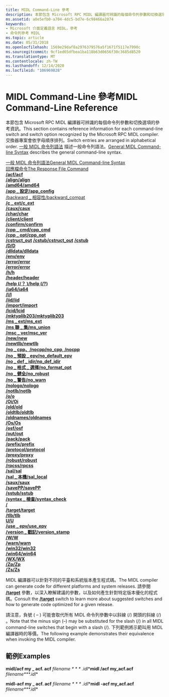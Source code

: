 ```yaml
---
title: MIDL Command-Line 參考
description: 本節包含 Microsoft RPC MIDL 編譯器可辨識的每個命令列參數和切換選項的參考資訊。
ms.assetid: a0e5efb0-a704-4dc5-bd7e-6c98466a2874
keywords:
- Microsoft 介面定義語言 MIDL，參考
- 命令列參考 MIDL
ms.topic: article
ms.date: 05/31/2018
ms.openlocfilehash: 1569e29daf8a2976379576a5f1671f5117e7990c
ms.sourcegitcommit: 9cf1ed65dfbea1ba118b63d0656f30c3685d8520
ms.translationtype: MT
ms.contentlocale: zh-TW
ms.lasthandoff: 12/14/2020
ms.locfileid: "106969828"
---
```

# <a name="midl-command-line-reference"></a><span data-ttu-id="e4d0f-105">MIDL Command-Line 參考</span><span class="sxs-lookup"><span data-stu-id="e4d0f-105">MIDL Command-Line Reference</span></span>

<span data-ttu-id="e4d0f-106">本節包含 Microsoft RPC MIDL 編譯器可辨識的每個命令列參數和切換選項的參考資訊。</span><span class="sxs-lookup"><span data-stu-id="e4d0f-106">This section contains reference information for each command-line switch and switch option recognized by the Microsoft RPC MIDL compiler.</span></span> <span data-ttu-id="e4d0f-107">交換器專案會依字母順序排列。</span><span class="sxs-lookup"><span data-stu-id="e4d0f-107">Switch entries are arranged in alphabetical order.</span></span> <span data-ttu-id="e4d0f-108">[一般 MIDL 命令列語法](general-midl-command-line-syntax.md) 描述一般命令列語法。</span><span class="sxs-lookup"><span data-stu-id="e4d0f-108">[General MIDL Command-line Syntax](general-midl-command-line-syntax.md) describes the general command-line syntax.</span></span>

<dl>

[<span data-ttu-id="e4d0f-109">一般 MIDL 命令列語法</span><span class="sxs-lookup"><span data-stu-id="e4d0f-109">General MIDL Command-line Syntax</span></span>](general-midl-command-line-syntax.md)  
[<span data-ttu-id="e4d0f-110">回應檔命令</span><span class="sxs-lookup"><span data-stu-id="e4d0f-110">The Response File Command</span></span>](the-response-file-command.md)  
[<span data-ttu-id="e4d0f-111">**/acf**</span><span class="sxs-lookup"><span data-stu-id="e4d0f-111">**/acf**</span></span>](-acf.md)  
[<span data-ttu-id="e4d0f-112">**/align**</span><span class="sxs-lookup"><span data-stu-id="e4d0f-112">**/align**</span></span>](-align.md)  
[<span data-ttu-id="e4d0f-113">**/amd64**</span><span class="sxs-lookup"><span data-stu-id="e4d0f-113">**/amd64**</span></span>](-amd64.md)  
[<span data-ttu-id="e4d0f-114">**/app \_ 設定**</span><span class="sxs-lookup"><span data-stu-id="e4d0f-114">**/app\_config**</span></span>](-app-config.md)  
[<span data-ttu-id="e4d0f-115">/backward \_ 相容性</span><span class="sxs-lookup"><span data-stu-id="e4d0f-115">/backward\_compat</span></span>](-backward-compat.md)  
[<span data-ttu-id="e4d0f-116">**/c \_ ext**</span><span class="sxs-lookup"><span data-stu-id="e4d0f-116">**/c\_ext**</span></span>](-c-ext.md)  
[<span data-ttu-id="e4d0f-117">**/caux**</span><span class="sxs-lookup"><span data-stu-id="e4d0f-117">**/caux**</span></span>](-caux.md)  
[<span data-ttu-id="e4d0f-118">**/char**</span><span class="sxs-lookup"><span data-stu-id="e4d0f-118">**/char**</span></span>](-char.md)  
[<span data-ttu-id="e4d0f-119">**/client**</span><span class="sxs-lookup"><span data-stu-id="e4d0f-119">**/client**</span></span>](-client.md)  
[<span data-ttu-id="e4d0f-120">**/confirm**</span><span class="sxs-lookup"><span data-stu-id="e4d0f-120">**/confirm**</span></span>](-confirm.md)  
[<span data-ttu-id="e4d0f-121">**/cpp \_ cmd**</span><span class="sxs-lookup"><span data-stu-id="e4d0f-121">**/cpp\_cmd**</span></span>](-cpp-cmd.md)  
[<span data-ttu-id="e4d0f-122">**/cpp \_ opt**</span><span class="sxs-lookup"><span data-stu-id="e4d0f-122">**/cpp\_opt**</span></span>](-cpp-opt.md)  
<span data-ttu-id="e4d0f-123">[**/cstruct_out**](-cstruct-out.md) 
[ **/cstub**](-cstub.md)</span><span class="sxs-lookup"><span data-stu-id="e4d0f-123">[**/cstruct_out**](-cstruct-out.md)
[**/cstub**](-cstub.md)</span></span>  
[<span data-ttu-id="e4d0f-124">**/D**</span><span class="sxs-lookup"><span data-stu-id="e4d0f-124">**/D**</span></span>](-d.md)  
[<span data-ttu-id="e4d0f-125">**/dlldata**</span><span class="sxs-lookup"><span data-stu-id="e4d0f-125">**/dlldata**</span></span>](-dlldata.md)  
[<span data-ttu-id="e4d0f-126">**/env**</span><span class="sxs-lookup"><span data-stu-id="e4d0f-126">**/env**</span></span>](-env.md)  
[<span data-ttu-id="e4d0f-127">**/error**</span><span class="sxs-lookup"><span data-stu-id="e4d0f-127">**/error**</span></span>](-error.md)  
[<span data-ttu-id="e4d0f-128">**/error**</span><span class="sxs-lookup"><span data-stu-id="e4d0f-128">**/error**</span></span>](-error.md)  
[<span data-ttu-id="e4d0f-129">**/h**</span><span class="sxs-lookup"><span data-stu-id="e4d0f-129">**/h**</span></span>](-h.md)  
[<span data-ttu-id="e4d0f-130">**/header**</span><span class="sxs-lookup"><span data-stu-id="e4d0f-130">**/header**</span></span>](-header.md)  
[<span data-ttu-id="e4d0f-131">**/help (/？ )**</span><span class="sxs-lookup"><span data-stu-id="e4d0f-131">**/help (/?)**</span></span>](-help-.md)  
[<span data-ttu-id="e4d0f-132">**/ia64**</span><span class="sxs-lookup"><span data-stu-id="e4d0f-132">**/ia64**</span></span>](-ia64.md)  
[<span data-ttu-id="e4d0f-133">**/I**</span><span class="sxs-lookup"><span data-stu-id="e4d0f-133">**/I**</span></span>](-i.md)  
[<span data-ttu-id="e4d0f-134">**/iid**</span><span class="sxs-lookup"><span data-stu-id="e4d0f-134">**/iid**</span></span>](-iid.md)  
[<span data-ttu-id="e4d0f-135">**/import**</span><span class="sxs-lookup"><span data-stu-id="e4d0f-135">**/import**</span></span>](-import.md)  
[<span data-ttu-id="e4d0f-136">**/lcid**</span><span class="sxs-lookup"><span data-stu-id="e4d0f-136">**/lcid**</span></span>](-lcid.md)  
[<span data-ttu-id="e4d0f-137">**/mktyplib203**</span><span class="sxs-lookup"><span data-stu-id="e4d0f-137">**/mktyplib203**</span></span>](-mktyplib203.md)  
[<span data-ttu-id="e4d0f-138">**/ms \_ ext**</span><span class="sxs-lookup"><span data-stu-id="e4d0f-138">**/ms\_ext**</span></span>](-ms-ext.md)  
[<span data-ttu-id="e4d0f-139">**/ms 聯 \_ 集**</span><span class="sxs-lookup"><span data-stu-id="e4d0f-139">**/ms\_union**</span></span>](-ms-union.md)  
[<span data-ttu-id="e4d0f-140">**/msc \_ ver**</span><span class="sxs-lookup"><span data-stu-id="e4d0f-140">**/msc\_ver**</span></span>](-msc-ver.md)  
[<span data-ttu-id="e4d0f-141">**/new**</span><span class="sxs-lookup"><span data-stu-id="e4d0f-141">**/new**</span></span>](-new.md)  
[<span data-ttu-id="e4d0f-142">**/newtlb**</span><span class="sxs-lookup"><span data-stu-id="e4d0f-142">**/newtlb**</span></span>](-newtlb.md)  
[<span data-ttu-id="e4d0f-143">**/no \_ cpp、/nocpp**</span><span class="sxs-lookup"><span data-stu-id="e4d0f-143">**/no\_cpp, /nocpp**</span></span>](-no-cpp-nocpp.md)  
[<span data-ttu-id="e4d0f-144">**/no \_ 預設 \_ epv**</span><span class="sxs-lookup"><span data-stu-id="e4d0f-144">**/no\_default\_epv**</span></span>](-no-default-epv.md)  
[<span data-ttu-id="e4d0f-145">**/no \_ def \_ idir**</span><span class="sxs-lookup"><span data-stu-id="e4d0f-145">**/no\_def\_idir**</span></span>](-no-def-idir.md)  
[<span data-ttu-id="e4d0f-146">**/no \_ 格式 \_ 選擇**</span><span class="sxs-lookup"><span data-stu-id="e4d0f-146">**/no\_format\_opt**</span></span>](-no-format-opt.md)  
[<span data-ttu-id="e4d0f-147">**/no \_ 健全**</span><span class="sxs-lookup"><span data-stu-id="e4d0f-147">**/no\_robust**</span></span>](-no-robust.md)  
[<span data-ttu-id="e4d0f-148">**/no \_ 警告**</span><span class="sxs-lookup"><span data-stu-id="e4d0f-148">**/no\_warn**</span></span>](-no-warn.md)  
[<span data-ttu-id="e4d0f-149">**/nologo**</span><span class="sxs-lookup"><span data-stu-id="e4d0f-149">**/nologo**</span></span>](-nologo.md)  
[<span data-ttu-id="e4d0f-150">**/notlb**</span><span class="sxs-lookup"><span data-stu-id="e4d0f-150">**/notlb**</span></span>](-notlb.md)  
[<span data-ttu-id="e4d0f-151">**/o**</span><span class="sxs-lookup"><span data-stu-id="e4d0f-151">**/o**</span></span>](-o.md)  
[<span data-ttu-id="e4d0f-152">**/Oi**</span><span class="sxs-lookup"><span data-stu-id="e4d0f-152">**/Oi**</span></span>](-oi.md)  
[<span data-ttu-id="e4d0f-153">**/old**</span><span class="sxs-lookup"><span data-stu-id="e4d0f-153">**/old**</span></span>](-old.md)  
[<span data-ttu-id="e4d0f-154">**/oldtlb**</span><span class="sxs-lookup"><span data-stu-id="e4d0f-154">**/oldtlb**</span></span>](-oldtlb.md)  
[<span data-ttu-id="e4d0f-155">**/oldnames**</span><span class="sxs-lookup"><span data-stu-id="e4d0f-155">**/oldnames**</span></span>](-oldnames.md)  
[<span data-ttu-id="e4d0f-156">**/Os**</span><span class="sxs-lookup"><span data-stu-id="e4d0f-156">**/Os**</span></span>](-os.md)  
[<span data-ttu-id="e4d0f-157">**/osf**</span><span class="sxs-lookup"><span data-stu-id="e4d0f-157">**/osf**</span></span>](-osf.md)  
[<span data-ttu-id="e4d0f-158">**/out**</span><span class="sxs-lookup"><span data-stu-id="e4d0f-158">**/out**</span></span>](-out.md)  
[<span data-ttu-id="e4d0f-159">**/pack**</span><span class="sxs-lookup"><span data-stu-id="e4d0f-159">**/pack**</span></span>](-pack.md)  
[<span data-ttu-id="e4d0f-160">**/prefix**</span><span class="sxs-lookup"><span data-stu-id="e4d0f-160">**/prefix**</span></span>](-prefix.md)  
[<span data-ttu-id="e4d0f-161">**/protocol**</span><span class="sxs-lookup"><span data-stu-id="e4d0f-161">**/protocol**</span></span>](-protocol.md)  
[<span data-ttu-id="e4d0f-162">**/proxy**</span><span class="sxs-lookup"><span data-stu-id="e4d0f-162">**/proxy**</span></span>](-proxy.md)  
[<span data-ttu-id="e4d0f-163">**/robust**</span><span class="sxs-lookup"><span data-stu-id="e4d0f-163">**/robust**</span></span>](-robust.md)  
[<span data-ttu-id="e4d0f-164">**/rpcss**</span><span class="sxs-lookup"><span data-stu-id="e4d0f-164">**/rpcss**</span></span>](-rpcss.md)  
[<span data-ttu-id="e4d0f-165">**/sal**</span><span class="sxs-lookup"><span data-stu-id="e4d0f-165">**/sal**</span></span>](-sal.md)  
[<span data-ttu-id="e4d0f-166">**/sal \_ 本機**</span><span class="sxs-lookup"><span data-stu-id="e4d0f-166">**/sal\_local**</span></span>](-sal-local.md)  
[<span data-ttu-id="e4d0f-167">**/saux**</span><span class="sxs-lookup"><span data-stu-id="e4d0f-167">**/saux**</span></span>](-saux.md)  
[<span data-ttu-id="e4d0f-168">**/savePP**</span><span class="sxs-lookup"><span data-stu-id="e4d0f-168">**/savePP**</span></span>](-savepp.md)  
[<span data-ttu-id="e4d0f-169">**/sstub**</span><span class="sxs-lookup"><span data-stu-id="e4d0f-169">**/sstub**</span></span>](-sstub.md)  
[<span data-ttu-id="e4d0f-170">**/syntax \_ 檢查**</span><span class="sxs-lookup"><span data-stu-id="e4d0f-170">**/syntax\_check**</span></span>](-syntax-check.md)  
[**/<system>**](-system-.md)  
[<span data-ttu-id="e4d0f-171">**/target**</span><span class="sxs-lookup"><span data-stu-id="e4d0f-171">**/target**</span></span>](-target.md)  
[<span data-ttu-id="e4d0f-172">**/tlb**</span><span class="sxs-lookup"><span data-stu-id="e4d0f-172">**/tlb**</span></span>](-tlb.md)  
[<span data-ttu-id="e4d0f-173">**U**</span><span class="sxs-lookup"><span data-stu-id="e4d0f-173">**/U**</span></span>](-u.md)  
[<span data-ttu-id="e4d0f-174">**/use \_ epv**</span><span class="sxs-lookup"><span data-stu-id="e4d0f-174">**/use\_epv**</span></span>](-use-epv.md)  
[<span data-ttu-id="e4d0f-175">**/version \_ 戳記**</span><span class="sxs-lookup"><span data-stu-id="e4d0f-175">**/version\_stamp**</span></span>](-version-stamp.md)  
[<span data-ttu-id="e4d0f-176">**/W**</span><span class="sxs-lookup"><span data-stu-id="e4d0f-176">**/W**</span></span>](-w.md)  
[<span data-ttu-id="e4d0f-177">**/warn**</span><span class="sxs-lookup"><span data-stu-id="e4d0f-177">**/warn**</span></span>](-warn.md)  
[<span data-ttu-id="e4d0f-178">**/win32**</span><span class="sxs-lookup"><span data-stu-id="e4d0f-178">**/win32**</span></span>](-win32.md)  
[<span data-ttu-id="e4d0f-179">**/win64**</span><span class="sxs-lookup"><span data-stu-id="e4d0f-179">**/win64**</span></span>](-win64.md)  
[<span data-ttu-id="e4d0f-180">**/WX**</span><span class="sxs-lookup"><span data-stu-id="e4d0f-180">**/WX**</span></span>](-wx.md)  
[<span data-ttu-id="e4d0f-181">**/Zp**</span><span class="sxs-lookup"><span data-stu-id="e4d0f-181">**/Zp**</span></span>](-zp.md)  
[<span data-ttu-id="e4d0f-182">**/Zs**</span><span class="sxs-lookup"><span data-stu-id="e4d0f-182">**/Zs**</span></span>](-zs.md)  
</dl>

<span data-ttu-id="e4d0f-183">MIDL 編譯器可以針對不同的平臺和系統版本產生程式碼。</span><span class="sxs-lookup"><span data-stu-id="e4d0f-183">The MIDL compiler can generate code for different platforms and system releases.</span></span> <span data-ttu-id="e4d0f-184">請參閱 [**/target**](-target.md) 參數，以深入瞭解建議的參數，以及如何產生針對特定版本優化的程式碼。</span><span class="sxs-lookup"><span data-stu-id="e4d0f-184">Consult the [**/target**](-target.md) switch to learn more about suggested switches and how to generate code optimized for a given release.</span></span>

<span data-ttu-id="e4d0f-185">請注意，負號 ( – ) 可能會取代所有 MIDL 命令列參數中以斜線 (/) 開頭的斜線 (/) 。</span><span class="sxs-lookup"><span data-stu-id="e4d0f-185">Note that the minus sign (–) may be substituted for the slash (/) in all MIDL command-line switches that begin with a slash (/).</span></span> <span data-ttu-id="e4d0f-186">下列範例將示範叫用 MIDL 編譯器時的等價。</span><span class="sxs-lookup"><span data-stu-id="e4d0f-186">The following example demonstrates their equivalence when invoking the MIDL compiler.</span></span>

## <a name="examples"></a><span data-ttu-id="e4d0f-187">範例</span><span class="sxs-lookup"><span data-stu-id="e4d0f-187">Examples</span></span>

<span data-ttu-id="e4d0f-188">**midl/acf my \_ acf. acf** *filename \* \* \* .idl*\*</span><span class="sxs-lookup"><span data-stu-id="e4d0f-188">**midl /acf my\_acf.acf** *filename\*\*\*.idl*\*</span></span>

<span data-ttu-id="e4d0f-189">**midl-acf my \_ acf. acf** *filename \* \* \* .idl*\*</span><span class="sxs-lookup"><span data-stu-id="e4d0f-189">**midl -acf my\_acf.acf** *filename\*\*\*.idl*\*</span></span>

 

 




